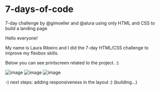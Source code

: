 # 7-days-of-code
7-day challenge by @gimoeller and @alura using only HTML and CSS to build a landing page

Hello everyone! 

My name is Laura Ribeiro and I did the 7-day HTML/CSS challenge to improve my flexbox skills. 

Below you can see printscreen related to the project. :)

![image](https://user-images.githubusercontent.com/80863701/161780100-ac06c5f2-117f-40e6-b607-3363ed44cc4a.png)
![image](https://user-images.githubusercontent.com/80863701/161780184-61137486-e7aa-4904-8d64-5f289369dc22.png)
![image](https://user-images.githubusercontent.com/80863701/161780261-e57fae2c-17f2-48a8-ae10-36f8aa0ec65f.png)


-) next steps: adding responsiveness in the layout :) (building...)
